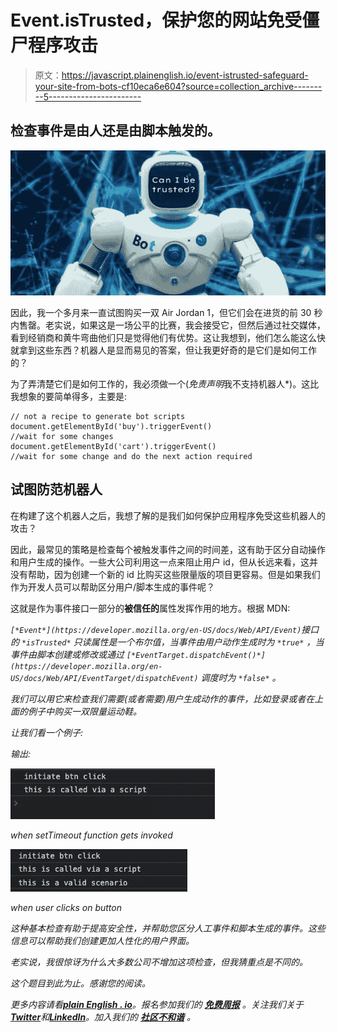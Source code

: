 # Event.isTrusted，保护您的网站免受僵尸程序攻击

> 原文：<https://javascript.plainenglish.io/event-istrusted-safeguard-your-site-from-bots-cf10eca6e604?source=collection_archive---------5----------------------->

## 检查事件是由人还是由脚本触发的。

![](img/e63d1d39a4766e2460699d06ae9126f6.png)

因此，我一个多月来一直试图购买一双 Air Jordan 1，但它们会在进货的前 30 秒内售罄。老实说，如果这是一场公平的比赛，我会接受它，但然后通过社交媒体，看到经销商和黄牛弯曲他们只是觉得他们有优势。这让我想到，他们怎么能这么快就拿到这些东西？机器人是显而易见的答案，但让我更好奇的是它们是如何工作的？

为了弄清楚它们是如何工作的，我必须做一个(*免责声明*我不支持机器人*)。这比我想象的要简单得多，主要是:

```
// not a recipe to generate bot scripts
document.getElementById('buy').triggerEvent()
//wait for some changes
document.getElementById('cart').triggerEvent()
//wait for some change and do the next action required
```

## 试图防范机器人

在构建了这个机器人之后，我想了解的是我们如何保护应用程序免受这些机器人的攻击？

因此，最常见的策略是检查每个被触发事件之间的时间差，这有助于区分自动操作和用户生成的操作。一些大公司利用这一点来阻止用户 id，但从长远来看，这并没有帮助，因为创建一个新的 id 比购买这些限量版的项目更容易。但是如果我们作为开发人员可以帮助区分用户/脚本生成的事件呢？

这就是作为事件接口一部分的**被信任的**属性发挥作用的地方。根据 MDN:

*`[*Event*](https://developer.mozilla.org/en-US/docs/Web/API/Event)`*接口的* `*isTrusted*` *只读属性是一个布尔值，当事件由用户动作生成时为* `*true*` *，当事件由脚本创建或修改或通过* `[*EventTarget.dispatchEvent()*](https://developer.mozilla.org/en-US/docs/Web/API/EventTarget/dispatchEvent)` *调度时为* `*false*` *。**

*我们可以用它来检查我们需要(或者需要)用户生成动作的事件，比如登录或者在上面的例子中购买一双限量运动鞋。*

*让我们看一个例子:*

*输出:*

*![](img/0b83089fc529caf1ea056a429f2bc12c.png)*

*when setTimeout function gets invoked*

*![](img/ced8746832738bae5685557086338629.png)*

*when user clicks on button*

*这种基本检查有助于提高安全性，并帮助您区分人工事件和脚本生成的事件。这些信息可以帮助我们创建更加人性化的用户界面。*

*老实说，我很惊讶为什么大多数公司不增加这项检查，但我猜重点是不同的。*

*这个题目到此为止。感谢您的阅读。*

**更多内容请看*[***plain English . io***](https://plainenglish.io/)*。报名参加我们的* [***免费周报***](http://newsletter.plainenglish.io/) *。关注我们关于*[***Twitter***](https://twitter.com/inPlainEngHQ)*和*[***LinkedIn***](https://www.linkedin.com/company/inplainenglish/)*。加入我们的* [***社区不和谐***](https://discord.gg/GtDtUAvyhW) *。**